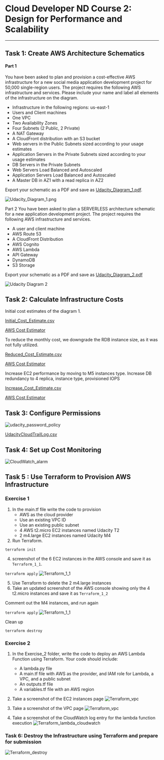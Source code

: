 # Cloud Developer ND Course 2: Design for Performance and Scalability

---

## Task 1: Create AWS Architecture Schematics
#### Part 1
You have been asked to plan and provision a cost-effective AWS infrastructure for a new social media application development project for 50,000 single-region users. The project requires the following AWS infrastructure and services. Please include your name and label all elements of the infrastructure on the diagram.

- Infrastructure in the following regions: us-east-1
- Users and Client machines
- One VPC
- Two Availability Zones
- Four Subnets (2 Public, 2 Private)
- A NAT Gateway
- A CloudFront distribution with an S3 bucket
- Web servers in the Public Subnets sized according to your usage estimates
- Application Servers in the Private Subnets sized according to your usage estimates
- DB Servers in the Private Subnets
- Web Servers Load Balanced and Autoscaled
- Application Servers Load Balanced and Autoscaled
- A Master DB in AZ1 with a read replica in AZ2

Export your schematic as a PDF and save as [Udacity_Diagram_1.pdf](Udacity_Diagram_1.pdf).

![Udacity_Diagram_1.png](../main/screenshots/Udacity_Diagram_1.png?raw=true "Udacity_Diagram_1.png")


Part 2
You have been asked to plan a SERVERLESS architecture schematic for a new application development project. The project requires the following AWS infrastructure and services.

- A user and client machine
- AWS Route 53
- A CloudFront Distribution
- AWS Cognito
- AWS Lambda
- API Gateway
- DynamoDB
- S3 Storage

Export your schematic as a PDF and save as [Udacity_Diagram_2.pdf](diagrams/Udacity_Diagram_2.pdf)

![Udacity Diagram 2](../main/screenshots/Udacity_Diagram_2.png?raw=true "Udacity_Diagram_2.png")


## Task 2: Calculate Infrastructure Costs
Initial cost estimates of the diagram 1. 

[Initial_Cost_Estimate.csv](Initial_Cost_Estimate.csv)

[AWS Cost Estimator](https://calculator.aws/#/estimate?id=b877fb1b5d5db8048cc91fd4fc05bc8983963065)

To reduce the monthly cost, we downgrade the RDB instance size, as it was not fully utilized.

[Reduced_Cost_Estimate.csv](Reduced_Cost_Estimate.csv)

[AWS Cost Estimator](https://calculator.aws/#/estimate?id=0b5c08b70a368952c87cca4cb2de98d85a8fb0ec)

Increase EC2 performance by moving to M5 instances type. Increase DB redundancy to 4 replica, instance type, provisioned IOPS

[Increase_Cost_Estimate.csv](Increase_Cost_Estimate.csv)

[AWS Cost Estimator](https://calculator.aws/#/estimate?id=a33c45beaccf9e39c1909ad802e89867baf2260f)

## Task 3: Configure Permissions
![udacity_password_policy](../main/screenshots/udacity_password_policy.png?raw=true "udacity_password_policy.png")


[UdacityCloudTrailLog.csv](UdacityCloudTrailLog.csv)

## Task 4: Set up Cost Monitoring

![CloudWatch_alarm](../main/screenshots/CloudWatch_alarm.png?raw=true "CloudWatch_alarm.png")

## Task 5 : Use Terraform to Provision AWS Infrastructure

### Exercise 1

1. In the main.tf file write the code to provision
   * AWS as the cloud provider
   * Use an existing VPC ID
   * Use an existing public subnet
   * 4 AWS t2.micro EC2 instances named Udacity T2
   * 2 m4.large EC2 instances named Udacity M4
3. Run Terraform. 

`terraform init`

4. screenshot of the 6 EC2 instances in the AWS console and save it as `Terraform_1_1`. 

`terraform apply`
![Terraform_1_1](../main/screenshots/Terraform_1_1.png?raw=true "Terraform_1_1")

5. Use Terraform to  delete the 2 m4.large instances 
6. Take an updated screenshot of the AWS console showing only the 4 t2.micro instances and save it as `Terraform_1_2`

Comment out the M4 instances, and run again

`terraform apply`
![Terraform_1_1](../main/screenshots/Terraform_1_2.png?raw=true "Terraform_1_2")

Clean up

`terraform destroy`


### Exercise 2

1. In the  Exercise_2 folder, write the code to deploy an AWS Lambda Function using Terraform. Your code should include:

   * A lambda.py file
   * A main.tf file with AWS as the provider, and IAM role for Lambda, a VPC, and a public subnet
   * An outputs.tf file
   * A variables.tf file with an AWS region
  
2. Take a screenshot of the EC2 instances page
![Terraform_vpc](../main/screenshots/Terraform_2_1.png?raw=true "Terraform_ec2")

3. Take a screenshot of the VPC page 
![Terraform_vpc](../main/screenshots/Terraform_2_2.png?raw=true "Terraform_vpc")

4. Take a screenshot of the CloudWatch log entry for the lambda function execution
![Terraform_lambda_cloudwatch](../main/screenshots/Terraform_2_3.png?raw=true "Terraform_lambda_cloudwatch")

### Task 6: Destroy the Infrastructure using Terraform and prepare for submission
![Terraform_destroy](../main/screenshots/Terraform_destroyed.png?raw=true "Terraform_destroy")